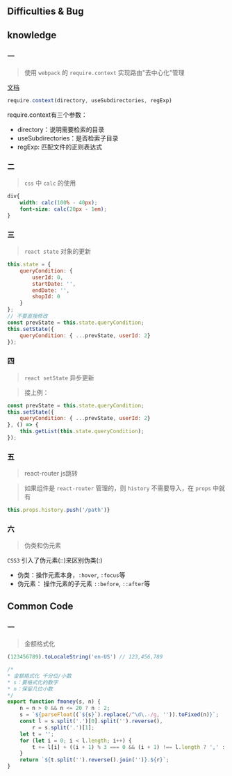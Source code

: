 ## Difficulties & Bug

## knowledge

### 一

> 使用 `webpack` 的 `require.context` 实现路由"去中心化"管理

[文档](https://webpack.js.org/guides/dependency-management/#require-context)

```js
require.context(directory, useSubdirectories, regExp)
```

require.context有三个参数：

* directory：说明需要检索的目录
* useSubdirectories：是否检索子目录
* regExp: 匹配文件的正则表达式

### 二

> `css` 中 `calc` 的使用

```css
div{
    width: calc(100% - 40px);
    font-size: calc(20px - 1em);
}
```

### 三

> `react state` 对象的更新

```js
this.state = {
    queryCondition: {
        userId: 0,
        startDate: '',
        endDate: '',
        shopId: 0
    }
};
// 不要直接修改
const prevState = this.state.queryCondition;
this.setState({
    queryCondition: { ...prevState, userId: 2}
});
```

### 四

> `react setState` 异步更新

> 接上例：

```js
const prevState = this.state.queryCondition;
this.setState({
    queryCondition: { ...prevState, userId: 2}
}, () => {
    this.getList(this.state.queryCondition);
});
```

### 五

> react-router js跳转

> 如果组件是 `react-router` 管理的，则 `history` 不需要导入，在 `props` 中就有

```js
this.props.history.push('/path')}
```

### 六

> 伪类和伪元素

`CSS3` 引入了伪元素(::)来区别伪类(:)

* 伪类：操作元素本身，`:hover`, `:focus`等
* 伪元素： 操作元素的子元素 `::before`, `::after`等

## Common Code

### 一

> 金额格式化

```js
(123456789).toLocaleString('en-US') // 123,456,789

/*
* 金额格式化 千分位/小数
* s：要格式化的数字
* n：保留几位小数
*/
export function fmoney(s, n) {
    n = n > 0 && n <= 20 ? n : 2;
    s = `${parseFloat((`${s}`).replace(/^\d\.-/g, '')).toFixed(n)}`;
    const l = s.split('.')[0].split('').reverse(),
        r = s.split('.')[1];
    let t = '';
    for (let i = 0; i < l.length; i++) {
        t += l[i] + ((i + 1) % 3 === 0 && (i + 1) !== l.length ? ',' : '');
    }
    return `${t.split('').reverse().join('')}.${r}`;
}
```